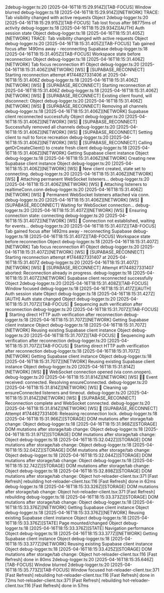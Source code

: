 2debug-logger.ts:20 [2025-04-16T18:15:29.914Z][TAB-FOCUS] Window blurred
debug-logger.ts:18 [2025-04-16T18:15:29.914Z][NETWORK] TRACE: Tab visibility changed with active requests Object
2debug-logger.ts:20 [2025-04-16T18:15:29.915Z][TAB-FOCUS] Tab lost focus after 98775ms of activity
debug-logger.ts:18 [2025-04-16T18:15:29.934Z][AUTH] Auth session state Object
debug-logger.ts:18 [2025-04-16T18:15:31.405Z][NETWORK] TRACE: Tab visibility changed with active requests Object
debug-logger.ts:20 [2025-04-16T18:15:31.405Z][TAB-FOCUS] Tab gained focus after 1490ms away - reconnecting Supabase
debug-logger.ts:18 [2025-04-16T18:15:31.405Z][TAB-FOCUS] Workspace state before reconnection Object
debug-logger.ts:18 [2025-04-16T18:15:31.406Z][NETWORK] Tab focus reconnection #1 Object
debug-logger.ts:20 [2025-04-16T18:15:31.406Z][NETWORK] [WS] 🔄 [SUPABASE_RECONNECT] Starting reconnection attempt #1744827331406 at 2025-04-16T18:15:31.406Z
debug-logger.ts:18 [2025-04-16T18:15:31.406Z][NETWORK] [WS] 🔄 [SUPABASE_RECONNECT] Starting reconnection at 2025-04-16T18:15:31.406Z
debug-logger.ts:18 [2025-04-16T18:15:31.406Z][NETWORK] [WS] 🔄 [SUPABASE_RECONNECT] Existing client found, will disconnect: Object
debug-logger.ts:20 [2025-04-16T18:15:31.406Z][NETWORK] [WS] 🔄 [SUPABASE_RECONNECT] Removing all channels
debug-logger.ts:18 [2025-04-16T18:15:31.406Z][NETWORK] Supabase client reconnected successfully Object
debug-logger.ts:20 [2025-04-16T18:15:31.406Z][NETWORK] [WS] 🔄 [SUPABASE_RECONNECT] Successfully removed all channels
debug-logger.ts:20 [2025-04-16T18:15:31.406Z][NETWORK] [WS] 🔄 [SUPABASE_RECONNECT] Setting client to null to force recreation
debug-logger.ts:20 [2025-04-16T18:15:31.406Z][NETWORK] [WS] 🔄 [SUPABASE_RECONNECT] Calling getOrCreateClient() to create fresh client
debug-logger.ts:18 [2025-04-16T18:15:31.406Z][NETWORK] Getting Supabase client instance Object
debug-logger.ts:18 [2025-04-16T18:15:31.406Z][NETWORK] Creating new Supabase client instance Object
debug-logger.ts:20 [2025-04-16T18:15:31.406Z][NETWORK] [WS] 🔌 New client created, state set to connecting.
debug-logger.ts:20 [2025-04-16T18:15:31.406Z][NETWORK] [WS] 🔌 Attaching permanent WebSocket listeners...
debug-logger.ts:20 [2025-04-16T18:15:31.406Z][NETWORK] [WS] 🔌 Attaching listeners to realtimeConn.conn
debug-logger.ts:20 [2025-04-16T18:15:31.406Z][NETWORK] [WS] 🔌 Permanent WebSocket listeners attached via conn.
debug-logger.ts:20 [2025-04-16T18:15:31.406Z][NETWORK] [WS] 🔄 [SUPABASE_RECONNECT] Waiting for WebSocket connection...
debug-logger.ts:20 [2025-04-16T18:15:31.407Z][NETWORK] [WS] 🔌 Ensuring connection state: connecting
debug-logger.ts:20 [2025-04-16T18:15:31.407Z][NETWORK] [WS] 🔌 Connection not established, waiting for events...
debug-logger.ts:20 [2025-04-16T18:15:31.407Z][TAB-FOCUS] Tab gained focus after 1492ms away - reconnecting Supabase
debug-logger.ts:18 [2025-04-16T18:15:31.407Z][TAB-FOCUS] Workspace state before reconnection Object
debug-logger.ts:18 [2025-04-16T18:15:31.407Z][NETWORK] Tab focus reconnection #1 Object
debug-logger.ts:20 [2025-04-16T18:15:31.407Z][NETWORK] [WS] 🔄 [SUPABASE_RECONNECT] Starting reconnection attempt #1744827331407 at 2025-04-16T18:15:31.407Z
debug-logger.ts:20 [2025-04-16T18:15:31.407Z][NETWORK] [WS] 🔄 [SUPABASE_RECONNECT] Attempt #1744827331407 aborted: Reconnection already in progress.
debug-logger.ts:18 [2025-04-16T18:15:31.407Z][NETWORK] Supabase client reconnected successfully Object
2debug-logger.ts:20 [2025-04-16T18:15:31.408Z][TAB-FOCUS] Window focused
debug-logger.ts:18 [2025-04-16T18:15:31.417Z][AUTH] Auth session state Object
debug-logger.ts:18 [2025-04-16T18:15:31.427Z][AUTH] Auth state changed Object
debug-logger.ts:20 [2025-04-16T18:15:31.707Z][TAB-FOCUS] 🔄 Sequencing auth verification after reconnection
debug-logger.ts:20 [2025-04-16T18:15:31.707Z][TAB-FOCUS] 🔄 Starting direct HTTP auth verification after reconnection
debug-logger.ts:18 [2025-04-16T18:15:31.707Z][NETWORK] Getting Supabase client instance Object
debug-logger.ts:18 [2025-04-16T18:15:31.707Z][NETWORK] Reusing existing Supabase client instance Object
debug-logger.ts:20 [2025-04-16T18:15:31.707Z][TAB-FOCUS] 🔄 Sequencing auth verification after reconnection
debug-logger.ts:20 [2025-04-16T18:15:31.707Z][TAB-FOCUS] 🔄 Starting direct HTTP auth verification after reconnection
debug-logger.ts:18 [2025-04-16T18:15:31.707Z][NETWORK] Getting Supabase client instance Object
debug-logger.ts:18 [2025-04-16T18:15:31.707Z][NETWORK] Reusing existing Supabase client instance Object
debug-logger.ts:20 [2025-04-16T18:15:31.814Z][NETWORK] [WS] 🔌✅ WebSocket connection opened (via conn.onopen).
debug-logger.ts:20 [2025-04-16T18:15:31.814Z][NETWORK] [WS] 🔌✅ Event received: connected. Resolving ensureConnected.
debug-logger.ts:20 [2025-04-16T18:15:31.814Z][NETWORK] [WS] 🔌 Cleaning up ensureConnected listeners and timeout.
debug-logger.ts:20 [2025-04-16T18:15:31.814Z][NETWORK] [WS] 🔄 [SUPABASE_RECONNECT] Reconnection complete and WebSocket connected.
debug-logger.ts:20 [2025-04-16T18:15:31.814Z][NETWORK] [WS] 🔄 [SUPABASE_RECONNECT] Attempt #1744827331406: Releasing reconnection lock.
debug-logger.ts:18 [2025-04-16T18:15:31.966Z][STORAGE] DOM mutations after storage/tab change: Object
debug-logger.ts:18 [2025-04-16T18:15:31.968Z][STORAGE] DOM mutations after storage/tab change: Object
debug-logger.ts:18 [2025-04-16T18:15:31.971Z][STORAGE] DOM mutations after storage/tab change: Object
debug-logger.ts:18 [2025-04-16T18:15:32.042Z][STORAGE] DOM mutations after storage/tab change: Object
debug-logger.ts:18 [2025-04-16T18:15:32.042Z][STORAGE] DOM mutations after storage/tab change: Object
debug-logger.ts:18 [2025-04-16T18:15:32.044Z][STORAGE] DOM mutations after storage/tab change: Object
debug-logger.ts:18 [2025-04-16T18:15:32.742Z][STORAGE] DOM mutations after storage/tab change: Object
debug-logger.ts:18 [2025-04-16T18:15:32.898Z][STORAGE] DOM mutations after storage/tab change: Object
hot-reloader-client.tsx:371 [Fast Refresh] rebuilding
hot-reloader-client.tsx:116 [Fast Refresh] done in 62ms
debug-logger.ts:18 [2025-04-16T18:15:33.326Z][STORAGE] DOM mutations after storage/tab change: Object
hot-reloader-client.tsx:371 [Fast Refresh] rebuilding
debug-logger.ts:18 [2025-04-16T18:15:33.373Z][STORAGE] DOM mutations after storage/tab change: Object
debug-logger.ts:18 [2025-04-16T18:15:33.376Z][NETWORK] Getting Supabase client instance Object
debug-logger.ts:18 [2025-04-16T18:15:33.376Z][NETWORK] Reusing existing Supabase client instance Object
debug-logger.ts:18 [2025-04-16T18:15:33.376Z][STATE] Page mounted/changed Object
debug-logger.ts:18 [2025-04-16T18:15:33.376Z][STATE] Navigation performance Object
debug-logger.ts:18 [2025-04-16T18:15:33.377Z][NETWORK] Getting Supabase client instance Object
debug-logger.ts:18 [2025-04-16T18:15:33.377Z][NETWORK] Reusing existing Supabase client instance Object
debug-logger.ts:18 [2025-04-16T18:15:33.425Z][STORAGE] DOM mutations after storage/tab change: Object
hot-reloader-client.tsx:116 [Fast Refresh] done in 80ms
2debug-logger.ts:20 [2025-04-16T18:15:35.646Z][TAB-FOCUS] Window blurred
2debug-logger.ts:20 [2025-04-16T18:15:35.773Z][TAB-FOCUS] Window focused
hot-reloader-client.tsx:371 [Fast Refresh] rebuilding
hot-reloader-client.tsx:116 [Fast Refresh] done in 72ms
hot-reloader-client.tsx:371 [Fast Refresh] rebuilding
hot-reloader-client.tsx:116 [Fast Refresh] done in 57ms